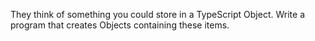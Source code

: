 They think of something you could store in a TypeScript Object. Write a program that creates Objects containing these items.